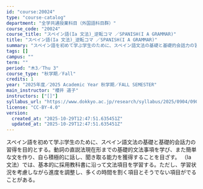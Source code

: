 ```yaml
---
id: "course:20024"
type: "course-catalog"
department: "全学共通授業科目（外国語科目群）"
course_code: "20024"
course_title: "スペイン語(Ia 文法)_逆転コマ ／SPANISH(I A GRAMMAR)"
title: "スペイン語(Ia 文法)_逆転コマ ／SPANISH(I A GRAMMAR)"
summary: "スペイン語を初めて学ぶ学生のために、スペイン語文法の基礎と基礎的会話力の習得を目的とする。動詞の直説法現在形までの基礎的文法事項を学び、また簡単な文を作り、自ら積極的に話し、聞き取る能力を獲得することを目ざす。 （Ⅰa 文法）では、基本的に…"
tags: []
campus: ""
term: ""
period: "木3／Thu 3"
course_type: "秋学期／Fall"
credits: 1
year: "2025年度／2025 Academic Year 秋学期／FALL SEMESTER"
main_instructor: "櫻井 道子"
instructors: ["[]"]
syllabus_url: "https://www.dokkyo.ac.jp/research/syllabus/2025/0904/0904_20024_ja_JP.html"
license: "CC-BY-4.0"
version:
  created_at: "2025-10-29T12:47:51.635451Z"
  updated_at: "2025-10-29T12:47:51.635451Z"
---
```

スペイン語を初めて学ぶ学生のために、スペイン語文法の基礎と基礎的会話力の習得を目的とする。動詞の直説法現在形までの基礎的文法事項を学び、また簡単な文を作り、自ら積極的に話し、聞き取る能力を獲得することを目ざす。 （Ⅰa 文法）では、基本的に採用教科書に沿って文法項目を学習する。ただし、学習状況を考慮しながら進度を調整し、多くの時間を割く項目とそうでない項目がでることがある。

